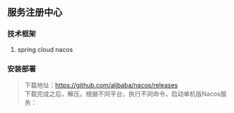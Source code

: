 ## 服务注册中心

### 技术框架
1. spring cloud nacos

### 安装部署

> 下载地址：https://github.com/alibaba/nacos/releases  
> 下载完成之后，解压。根据不同平台，执行不同命令，启动单机版Nacos服务：  
> 